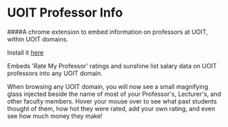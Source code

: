 # UOIT Professor Info

####A chrome extension to embed information on professors at UOIT, within UOIT domains.

Install it [here](https://chrome.google.com/webstore/detail/uoit-professor-info/phoccmckepgnhiihbfinnbkbnmikdhpi)


Embeds 'Rate My Professor' ratings and sunshine list salary data on UOIT professors into any UOIT domain.

When browsing any UOIT domain, you will now see a small magnifying glass injected beside the name of most of your Professor's, Lecturer's, and other faculty members. Hover your mouse over to see what past students thought of them, how hot they were rated, add your own rating, and even see how much money they make!
